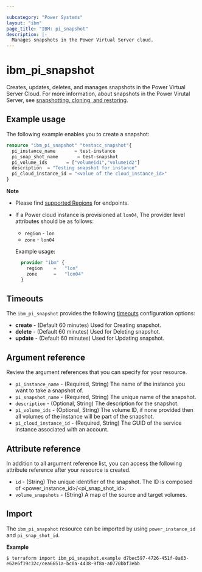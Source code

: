 ```yaml
---

subcategory: "Power Systems"
layout: "ibm"
page_title: "IBM: pi_snapshot"
description: |-
  Manages snapshots in the Power Virtual Server cloud.
---
```


# ibm_pi_snapshot
Creates, updates, deletes, and manages snapshots in the Power Virtual Server Cloud. For more information, about snapshots in the Power Virutal Server, see [snapshotting, cloning, and restoring](https://cloud.ibm.com/docs/power-iaas?topic=power-iaas-volume-snapshot-clone).

## Example usage
The following example enables you to create a snapshot:

```terraform
resource "ibm_pi_snapshot" "testacc_snapshot"{
  pi_instance_name       = test-instance
  pi_snap_shot_name       = test-snapshot
  pi_volume_ids       = ["volumeid1","volumeid2"]
  description  = "Testing snapshot for instance"
  pi_cloud_instance_id = "<value of the cloud_instance_id>"
}
```

**Note**
* Please find [supported Regions](https://cloud.ibm.com/apidocs/power-cloud#endpoint) for endpoints.
* If a Power cloud instance is provisioned at `lon04`, The provider level attributes should be as follows:
  * `region` - `lon`
  * `zone` - `lon04`

  Example usage:
  
  ```terraform
    provider "ibm" {
      region    =   "lon"
      zone      =   "lon04"
    }
  ```
  
## Timeouts

The `ibm_pi_snapshot` provides the following [timeouts](https://www.terraform.io/docs/configuration/resources.html#timeouts) configuration options:

- **create** - (Default 60 minutes) Used for Creating snapshot.
- **delete** - (Default 60 minutes) Used for Deleting snapshot.
- **update** - (Default 60 minutes) Used for Updating snapshot.

## Argument reference
Review the argument references that you can specify for your resource.
 
- `pi_instance_name` - (Required, String) The name of the instance you want to take a snapshot of.
- `pi_snapshot_name` - (Required, String) The unique name of the snapshot.
- `description` - (Optional, String) The description for the snapshot.
- `pi_volume_ids` - (Optional, String) The volume ID, if none provided then all volumes of the instance will be part of the snapshot.
- `pi_cloud_instance_id` - (Required, String) The GUID of the service instance associated with an account.

## Attribute reference
In addition to all argument reference list, you can access the following attribute reference after your resource is created.

- `id` - (String) The unique identifier of the snapshot. The ID is composed of <power_instance_id>/<pi_snap_shot_id>.
- `volume_snapshots` - (String) A map of the source and target volumes.

## Import

The `ibm_pi_snapshot` resource can be imported by using `power_instance_id` and `pi_snap_shot_id`.

**Example**

```
$ terraform import ibm_pi_snapshot.example d7bec597-4726-451f-8a63-e62e6f19c32c/cea6651a-bc0a-4438-9f8a-a0770bbf3ebb
```
